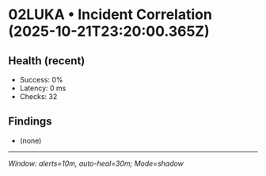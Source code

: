 # 02LUKA • Incident Correlation (2025-10-21T23:20:00.365Z)

## Health (recent)
- Success: 0%
- Latency: 0 ms
- Checks: 32

## Findings
- (none)

---
_Window: alerts=10m, auto-heal=30m; Mode=shadow_